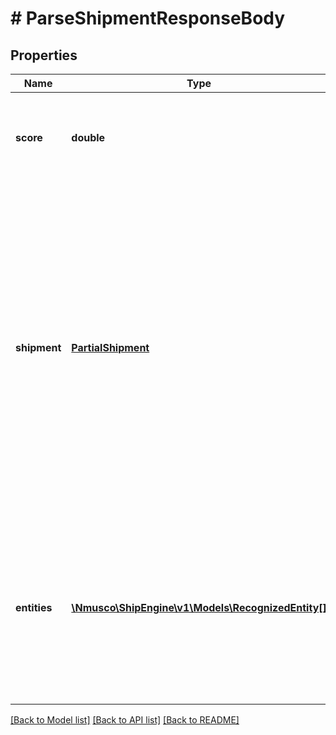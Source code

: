 # # ParseShipmentResponseBody

## Properties

Name | Type | Description | Notes
------------ | ------------- | ------------- | -------------
**score** | **double** | A confidence score between zero and one that indicates how certain the API is that it understood the text. |
**shipment** | [**PartialShipment**](PartialShipment.md) | The parsed shipment.  This shipment may not be complete, depending on how much information was included in the text and how confident the API is about each recognized entity.  &gt; **Note:** The shipment-recognition API does not currently perform any validation of the parsed addresses, so we recommend that you use the [address-validation API](https://www.shipengine.com/docs/addresses/validation/) to ensure that the addresses are correct. |
**entities** | [**\Nmusco\ShipEngine\v1\Models\RecognizedEntity[]**](RecognizedEntity.md) | All of the entities that were recognized in the text. An \&quot;entity\&quot; is a single piece of data, such as a city, a postal code, a carrier name, or a package weight.  Each entity includes the original text and the parsed value. |

[[Back to Model list]](../../README.md#models) [[Back to API list]](../../README.md#endpoints) [[Back to README]](../../README.md)
